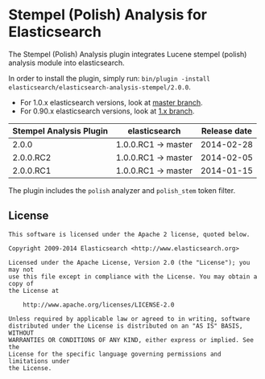 Stempel (Polish) Analysis for Elasticsearch
==================================

The Stempel (Polish) Analysis plugin integrates Lucene stempel (polish) analysis module into elasticsearch.

In order to install the plugin, simply run: `bin/plugin -install elasticsearch/elasticsearch-analysis-stempel/2.0.0`.

* For 1.0.x elasticsearch versions, look at [master branch](https://github.com/elasticsearch/elasticsearch-analysis-stempel/tree/master).
* For 0.90.x elasticsearch versions, look at [1.x branch](https://github.com/elasticsearch/elasticsearch-analysis-stempel/tree/1.x).

|   Stempel Analysis Plugin  |    elasticsearch    | Release date |
|----------------------------|---------------------|:------------:|
| 2.0.0                      | 1.0.0.RC1 -> master |  2014-02-28  |
| 2.0.0.RC2                  | 1.0.0.RC1 -> master |  2014-02-05  |
| 2.0.0.RC1                  | 1.0.0.RC1 -> master |  2014-01-15  |

The plugin includes the `polish` analyzer and `polish_stem` token filter.

License
-------

    This software is licensed under the Apache 2 license, quoted below.

    Copyright 2009-2014 Elasticsearch <http://www.elasticsearch.org>

    Licensed under the Apache License, Version 2.0 (the "License"); you may not
    use this file except in compliance with the License. You may obtain a copy of
    the License at

        http://www.apache.org/licenses/LICENSE-2.0

    Unless required by applicable law or agreed to in writing, software
    distributed under the License is distributed on an "AS IS" BASIS, WITHOUT
    WARRANTIES OR CONDITIONS OF ANY KIND, either express or implied. See the
    License for the specific language governing permissions and limitations under
    the License.
